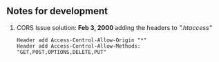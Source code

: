 ## Notes for development

1.  CORS Issue solution: <strong> Feb 3, 2000  </strong>
    adding the headers to *".htaccess"*
    ```
    Header add Access-Control-Allow-Origin "*"
    Header add Access-Control-Allow-Methods: "GET,POST,OPTIONS,DELETE,PUT"  
    ```
